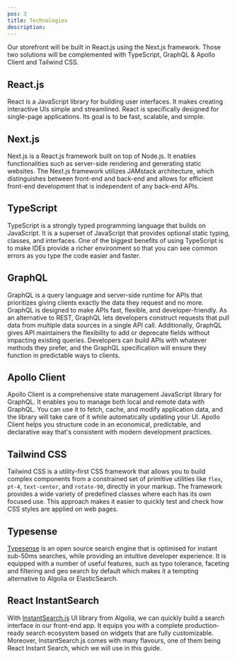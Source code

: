 ```yaml
---
pos: 3
title: Technologies
description:
---
```


Our storefront will be built in React.js using the Next.js framework. Those two solutions will be complemented with TypeScript, GraphQL & Apollo Client and Tailwind CSS.

## React.js

React is a JavaScript library for building user interfaces. It makes creating interactive UIs simple and streamlined. React is specifically designed for single-page applications. Its goal is to be fast, scalable, and simple.

## Next.js

Next.js is a React.js framework built on top of Node.js. It enables functionalities such as server-side rendering and generating static websites. The Next.js framework utilizes JAMstack architecture, which distinguishes between front-end and back-end and allows for efficient front-end development that is independent of any back-end APIs.

## TypeScript

TypeScript is a strongly typed programming language that builds on JavaScript. It is a superset of JavaScript that provides optional static typing, classes, and interfaces. One of the biggest benefits of using TypeScript is to make IDEs provide a richer environment so that you can see common errors as you type the code easier and faster.

## GraphQL

GraphQL is a query language and server-side runtime for APIs that prioritizes giving clients exactly the data they request and no more. GraphQL is designed to make APIs fast, flexible, and developer-friendly. As an alternative to REST, GraphQL lets developers construct requests that pull data from multiple data sources in a single API call. Additionally, GraphQL gives API maintainers the flexibility to add or deprecate fields without impacting existing queries. Developers can build APIs with whatever methods they prefer, and the GraphQL specification will ensure they function in predictable ways to clients.

## Apollo Client

Apollo Client is a comprehensive state management JavaScript library for GraphQL. It enables you to manage both local and remote data with GraphQL. You can use it to fetch, cache, and modify application data, and the library will take care of it while automatically updating your UI. Apollo Client helps you structure code in an economical, predictable, and declarative way that's consistent with modern development practices.

## Tailwind CSS

Tailwind CSS is a utility-first CSS framework that allows you to build complex components from a constrained set of primitive utilities like `flex`, `pt-4`, `text-center`, and `rotate-90`, directly in your markup. The framework provides a wide variety of predefined classes where each has its own focused use. This approach makes it easier to quickly test and check how CSS styles are applied on web pages.

## Typesense

[Typesense](https://typesense.org/) is an open source search engine that is optimised for instant sub-50ms searches, while providing an intuitive developer experience. It is equipped with a number of useful features, such as typo tolerance, faceting and filtering and geo search by default which makes it a tempting alternative to Algolia or ElasticSearch.

## React InstantSearch

With [InstantSearch.js](https://www.algolia.com/doc/guides/building-search-ui/what-is-instantsearch/js/) UI library from Algolia, we can quickly build a search interface in our front-end app. It equips you with a complete production-ready search ecosystem based on widgets that are fully customizable. Moreover, InstantSearch.js comes with many flavours, one of them being React Instant Search, which we will use in this guide.
